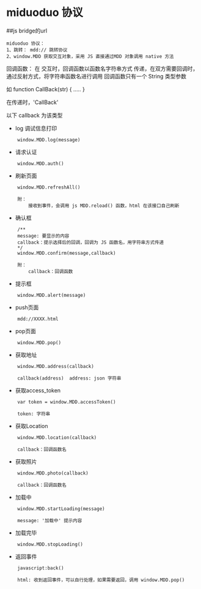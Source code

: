 miduoduo 协议
=====================

##js bridge的url
```
miduoduo 协议：
1、跳转： mdd:// 跳转协议
2、window.MDD 获取交互对象，采用 JS 直接通过MDD 对象调用 native 方法
```


回调函数：
在 交互时，回调函数以函数名字符串方式 传递，在双方需要回调时，通过反射方式，将字符串函数名进行调用
回调函数只有一个 String 类型参数

如
function CallBack(str) {
    .....
}

在传递时，'CallBack'

以下 callback 为该类型

* log 调试信息打印
```
    window.MDD.log(message)

```

* 请求认证
```
    window.MDD.auth()

```

* 刷新页面
```
    window.MDD.refreshAll()
        
    附：
        接收到事件，会调用 js MDD.reload() 函数，html 在该接口自己刷新 
```

* 确认框
```
    /**
    message: 要显示的内容
    callback：提示选择后的回调，回调为 JS 函数名，用字符串方式传递
    */
    window.MDD.confirm(message,callback)

    附：
        callback：回调函数

```

* 提示框
```
    window.MDD.alert(message)

```

* push页面
```
    mdd://XXXX.html
```

* pop页面
```
    window.MDD.pop()
```

* 获取地址
```
    window.MDD.address(callback)

    callback(address)  address: json 字符串
```

* 获取access_token
```
    var token = window.MDD.accessToken()

    token: 字符串
```

* 获取Location
```
    window.MDD.location(callback)

    callback：回调函数名
```
* 获取照片
```
    window.MDD.photo(callback)

    callback：回调函数名
```

* 加载中
```
    window.MDD.startLoading(message)
    
    message: '加载中' 提示内容
```

* 加载完毕
```
    window.MDD.stopLoading()

```

* 返回事件
```
    javascript:back()

    html: 收到返回事件，可以自行处理，如果需要返回，调用 window.MDD.pop()
```


